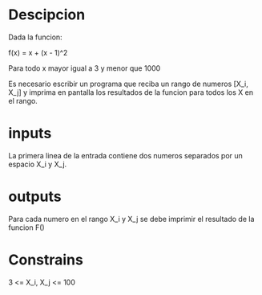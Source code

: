 # Descipcion
Dada la funcion:

f(x) = x + (x - 1)^2 

Para todo x mayor igual a 3 y menor que 1000

Es necesario escribir un programa que reciba un rango de numeros [X_i, X_j] y imprima en pantalla los resultados de la funcion para todos los X en el rango.


# inputs
La primera linea de la entrada contiene dos numeros separados por un espacio X_i y X_j.

# outputs
Para cada numero en el rango X_i y X_j se debe imprimir el resultado de la funcion F()

# Constrains
3 <= X_i, X_j <= 100
